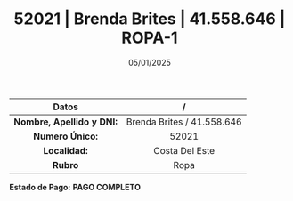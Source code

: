 ﻿---
title: 52021 | Brenda Brites | 41.558.646 | ROPA-1
date: 05/01/2025
draft: false
tags: ['costa-del-este', 'titular', 'ropa']
---

|          **Datos**          |  /  |
|:---------------------------:|:---:|
| **Nombre, Apellido y DNI:** | Brenda Brites / 41.558.646 |
|      **Numero Único:**      | 52021 |
|        **Localidad:**       | Costa Del Este |
|          **Rubro**          | Ropa |

**Estado de Pago:** **PAGO COMPLETO**
